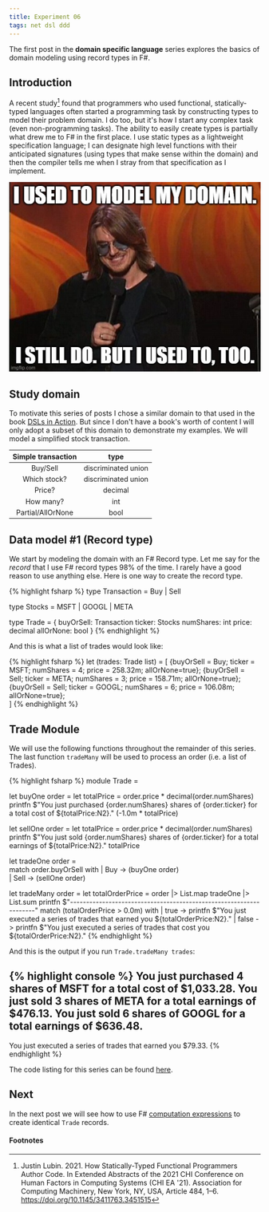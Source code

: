 ```yaml
---
title: Experiment 06
tags: net dsl ddd
---
```


The first post in the **domain specific language** series explores the basics of domain modeling using record types in F#.

## Introduction

A recent study[^1] found that programmers who used functional, statically-typed languages often started a programming task by constructing types to model their problem domain.  I do too, but it's how I start any complex task (even non-programming tasks). The ability to easily create types is partially what drew me to F# in the first place. I use static types as a lightweight specification language; I can designate high level functions with their anticipated signatures (using types that make sense within the domain) and then the compiler tells me when I stray from that specification as I implement.

![Mitch Hedberg](/assets/images/hedberg.jpg "Mitch Hedberg")

## Study domain

To motivate this series of posts I chose a similar domain to that used in the book [DSLs in Action](https://www.manning.com/books/dsls-in-action). But since I don't have a book's worth of content I will only adopt a subset of this domain to demonstrate my examples. We will model a simplified stock transaction.


| **Simple transaction** |       **type**      |
|:----------------------:|:-------------------:|
|        Buy/Sell        | discriminated union |
|      Which stock?      | discriminated union |
|         Price?         |       decimal       |
|        How many?       |         int         |
|    Partial/AllOrNone   |         bool        |


## Data model #1 (Record type)

We start by modeling the domain with an F# Record type. Let me say for the *record* that I use F# record types 98% of the time. I rarely have a good reason to use anything else. Here is one way to create the record type.

{% highlight fsharp %}
type Transaction = Buy | Sell

type Stocks = MSFT | GOOGL | META

type Trade = {
        buyOrSell: Transaction
        ticker: Stocks
        numShares: int
        price: decimal
        allOrNone: bool }
{% endhighlight %}

And this is what a list of trades would look like:

{% highlight fsharp %}
let (trades: Trade list) = 
  [
    {buyOrSell = Buy; ticker = MSFT; numShares = 4; price = 258.32m; allOrNone=true};
    {buyOrSell = Sell; ticker = META; numShares = 3; price = 158.71m; allOrNone=true};
    {buyOrSell = Sell; ticker = GOOGL; numShares = 6; price = 106.08m; allOrNone=true};    
  ]
{% endhighlight %}

## Trade Module

We will use the following functions throughout the remainder of this series. The last function `tradeMany` will be used to process an order (i.e. a list of Trades).

{% highlight fsharp %}
module Trade = 

  let buyOne order = 
    let totalPrice = order.price * decimal(order.numShares)
    printfn $"You just purchased {order.numShares} shares of {order.ticker} for a total cost of ${totalPrice:N2}." 
    (-1.0m * totalPrice)

  let sellOne order = 
    let totalPrice = order.price * decimal(order.numShares)
    printfn $"You just sold {order.numShares} shares of {order.ticker} for a total earnings of ${totalPrice:N2}." 
    totalPrice

  let tradeOne order =   
    match order.buyOrSell with
    | Buy -> (buyOne order)          
    | Sell -> (sellOne order)

  let tradeMany order = 
    let totalOrderPrice = 
      order
      |> List.map tradeOne
      |> List.sum
    printfn $"-------------------------------------------------------------------"
    match (totalOrderPrice > 0.0m) with
    | true -> printfn $"You just executed a series of trades that earned you ${totalOrderPrice:N2}."
    | false -> printfn $"You just executed a series of trades that cost you ${totalOrderPrice:N2}."
{% endhighlight %}

And this is the output if you run `Trade.tradeMany trades`:

{% highlight console %}
You just purchased 4 shares of MSFT for a total cost of $1,033.28.
You just sold 3 shares of META for a total earnings of $476.13.
You just sold 6 shares of GOOGL for a total earnings of $636.48.
-------------------------------------------------------------------
You just executed a series of trades that earned you $79.33.
{% endhighlight %}

The code listing for this series can be found [here](https://github.com/dlfelps/dsl-examples).

## Next

In the next post we will see how to use F# [computation expressions](https://learn.microsoft.com/en-us/dotnet/fsharp/language-reference/computation-expressions) to create identical `Trade` records.

#### Footnotes

[^1]: Justin Lubin. 2021. How Statically-Typed Functional Programmers Author Code. In Extended Abstracts of the 2021 CHI Conference on Human Factors in Computing Systems (CHI EA '21). Association for Computing Machinery, New York, NY, USA, Article 484, 1–6. https://doi.org/10.1145/3411763.3451515